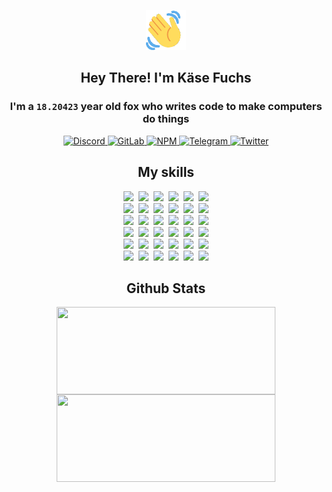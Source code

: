 <div><p align=center><img src=./resources/images/wave.gif width=64px height=64px></p><h2 align=center>Hey There! I'm Käse Fuchs</h2><h3 align=center>I'm a <code>18.20423</code> year old fox who writes code to make computers do things</h3><p align=center><a href=https://discord.com/users/507526681125322772><img alt=Discord src="https://img.shields.io/badge/Discord-5865F2?logo=discord&logoColor=white&style=flat-square#1c28be2f01bfdb6f14e282e82e1b2d6f"> </a><a href=https://gitlab.com/kasefuchs><img alt=GitLab src="https://img.shields.io/badge/GitLab-330F63?logo=gitlab&logoColor=white&style=flat-square#1c28be2f01bfdb6f14e282e82e1b2d6f"> </a><a href=https://npmjs.com/~kasefuchs><img alt=NPM src="https://img.shields.io/badge/NPM-CB3837?logo=npm&logoColor=white&style=flat-square#1c28be2f01bfdb6f14e282e82e1b2d6f"> </a><a href=https://t.me/kasefuchs><img alt=Telegram src="https://img.shields.io/badge/Telegram-2CA5E0?logo=telegram&logoColor=white&style=flat-square#1c28be2f01bfdb6f14e282e82e1b2d6f"> </a><a href=https://twitter.com/kasefuchs><img alt=Twitter src="https://img.shields.io/badge/Twitter-1DA1F2?logo=twitter&logoColor=white&style=flat-square#1c28be2f01bfdb6f14e282e82e1b2d6f"></a></p><h2 align=center>My skills</h2><p align=center><a href=https://aws.amazon.com/ ><picture><source srcset="https://skillicons.dev/icons?i=aws&theme=dark#1c28be2f01bfdb6f14e282e82e1b2d6f" media="(prefers-color-scheme: dark)"><source srcset="https://skillicons.dev/icons?i=aws&theme=light#1c28be2f01bfdb6f14e282e82e1b2d6f" media="(prefers-color-scheme: light), (prefers-color-scheme: no-preference)"><img src="https://skillicons.dev/icons?i=aws&theme=light#1c28be2f01bfdb6f14e282e82e1b2d6f"></picture></a>&nbsp;&nbsp;<a href=https://en.wikipedia.org/wiki/Bash_(Unix_shell)><picture><source srcset="https://skillicons.dev/icons?i=bash&theme=dark#1c28be2f01bfdb6f14e282e82e1b2d6f" media="(prefers-color-scheme: dark)"><source srcset="https://skillicons.dev/icons?i=bash&theme=light#1c28be2f01bfdb6f14e282e82e1b2d6f" media="(prefers-color-scheme: light), (prefers-color-scheme: no-preference)"><img src="https://skillicons.dev/icons?i=bash&theme=light#1c28be2f01bfdb6f14e282e82e1b2d6f"></picture></a>&nbsp;&nbsp;<a href=https://discord.com/developers/docs><picture><source srcset="https://skillicons.dev/icons?i=bots&theme=dark#1c28be2f01bfdb6f14e282e82e1b2d6f" media="(prefers-color-scheme: dark)"><source srcset="https://skillicons.dev/icons?i=bots&theme=light#1c28be2f01bfdb6f14e282e82e1b2d6f" media="(prefers-color-scheme: light), (prefers-color-scheme: no-preference)"><img src="https://skillicons.dev/icons?i=bots&theme=light#1c28be2f01bfdb6f14e282e82e1b2d6f"></picture></a>&nbsp;&nbsp;<a href=https://www.cloudflare.com/ ><picture><source srcset="https://skillicons.dev/icons?i=cloudflare&theme=dark#1c28be2f01bfdb6f14e282e82e1b2d6f" media="(prefers-color-scheme: dark)"><source srcset="https://skillicons.dev/icons?i=cloudflare&theme=light#1c28be2f01bfdb6f14e282e82e1b2d6f" media="(prefers-color-scheme: light), (prefers-color-scheme: no-preference)"><img src="https://skillicons.dev/icons?i=cloudflare&theme=light#1c28be2f01bfdb6f14e282e82e1b2d6f"></picture></a>&nbsp;&nbsp;<a href=https://en.wikipedia.org/wiki/CSS><picture><source srcset="https://skillicons.dev/icons?i=css&theme=dark#1c28be2f01bfdb6f14e282e82e1b2d6f" media="(prefers-color-scheme: dark)"><source srcset="https://skillicons.dev/icons?i=css&theme=light#1c28be2f01bfdb6f14e282e82e1b2d6f" media="(prefers-color-scheme: light), (prefers-color-scheme: no-preference)"><img src="https://skillicons.dev/icons?i=css&theme=light#1c28be2f01bfdb6f14e282e82e1b2d6f"></picture></a>&nbsp;&nbsp;<a href=https://www.docker.com/ ><picture><source srcset="https://skillicons.dev/icons?i=docker&theme=dark#1c28be2f01bfdb6f14e282e82e1b2d6f" media="(prefers-color-scheme: dark)"><source srcset="https://skillicons.dev/icons?i=docker&theme=light#1c28be2f01bfdb6f14e282e82e1b2d6f" media="(prefers-color-scheme: light), (prefers-color-scheme: no-preference)"><img src="https://skillicons.dev/icons?i=docker&theme=light#1c28be2f01bfdb6f14e282e82e1b2d6f"></picture></a><br><a href=https://www.electronjs.org/ ><picture><source srcset="https://skillicons.dev/icons?i=electron&theme=dark#1c28be2f01bfdb6f14e282e82e1b2d6f" media="(prefers-color-scheme: dark)"><source srcset="https://skillicons.dev/icons?i=electron&theme=light#1c28be2f01bfdb6f14e282e82e1b2d6f" media="(prefers-color-scheme: light), (prefers-color-scheme: no-preference)"><img src="https://skillicons.dev/icons?i=electron&theme=light#1c28be2f01bfdb6f14e282e82e1b2d6f"></picture></a>&nbsp;&nbsp;<a href=https://expressjs.com/ ><picture><source srcset="https://skillicons.dev/icons?i=express&theme=dark#1c28be2f01bfdb6f14e282e82e1b2d6f" media="(prefers-color-scheme: dark)"><source srcset="https://skillicons.dev/icons?i=express&theme=light#1c28be2f01bfdb6f14e282e82e1b2d6f" media="(prefers-color-scheme: light), (prefers-color-scheme: no-preference)"><img src="https://skillicons.dev/icons?i=express&theme=light#1c28be2f01bfdb6f14e282e82e1b2d6f"></picture></a>&nbsp;&nbsp;<a href=https://www.figma.com/ ><picture><source srcset="https://skillicons.dev/icons?i=figma&theme=dark#1c28be2f01bfdb6f14e282e82e1b2d6f" media="(prefers-color-scheme: dark)"><source srcset="https://skillicons.dev/icons?i=figma&theme=light#1c28be2f01bfdb6f14e282e82e1b2d6f" media="(prefers-color-scheme: light), (prefers-color-scheme: no-preference)"><img src="https://skillicons.dev/icons?i=figma&theme=light#1c28be2f01bfdb6f14e282e82e1b2d6f"></picture></a>&nbsp;&nbsp;<a href=https://firebase.google.com/ ><picture><source srcset="https://skillicons.dev/icons?i=firebase&theme=dark#1c28be2f01bfdb6f14e282e82e1b2d6f" media="(prefers-color-scheme: dark)"><source srcset="https://skillicons.dev/icons?i=firebase&theme=light#1c28be2f01bfdb6f14e282e82e1b2d6f" media="(prefers-color-scheme: light), (prefers-color-scheme: no-preference)"><img src="https://skillicons.dev/icons?i=firebase&theme=light#1c28be2f01bfdb6f14e282e82e1b2d6f"></picture></a>&nbsp;&nbsp;<a href=https://flask.palletsprojects.com/ ><picture><source srcset="https://skillicons.dev/icons?i=flask&theme=dark#1c28be2f01bfdb6f14e282e82e1b2d6f" media="(prefers-color-scheme: dark)"><source srcset="https://skillicons.dev/icons?i=flask&theme=light#1c28be2f01bfdb6f14e282e82e1b2d6f" media="(prefers-color-scheme: light), (prefers-color-scheme: no-preference)"><img src="https://skillicons.dev/icons?i=flask&theme=light#1c28be2f01bfdb6f14e282e82e1b2d6f"></picture></a>&nbsp;&nbsp;<a href=https://cloud.google.com/ ><picture><source srcset="https://skillicons.dev/icons?i=gcp&theme=dark#1c28be2f01bfdb6f14e282e82e1b2d6f" media="(prefers-color-scheme: dark)"><source srcset="https://skillicons.dev/icons?i=gcp&theme=light#1c28be2f01bfdb6f14e282e82e1b2d6f" media="(prefers-color-scheme: light), (prefers-color-scheme: no-preference)"><img src="https://skillicons.dev/icons?i=gcp&theme=light#1c28be2f01bfdb6f14e282e82e1b2d6f"></picture></a><br><a href=https://git-scm.com/ ><picture><source srcset="https://skillicons.dev/icons?i=git&theme=dark#1c28be2f01bfdb6f14e282e82e1b2d6f" media="(prefers-color-scheme: dark)"><source srcset="https://skillicons.dev/icons?i=git&theme=light#1c28be2f01bfdb6f14e282e82e1b2d6f" media="(prefers-color-scheme: light), (prefers-color-scheme: no-preference)"><img src="https://skillicons.dev/icons?i=git&theme=light#1c28be2f01bfdb6f14e282e82e1b2d6f"></picture></a>&nbsp;&nbsp;<a href=https://github.com/ ><picture><source srcset="https://skillicons.dev/icons?i=github&theme=dark#1c28be2f01bfdb6f14e282e82e1b2d6f" media="(prefers-color-scheme: dark)"><source srcset="https://skillicons.dev/icons?i=github&theme=light#1c28be2f01bfdb6f14e282e82e1b2d6f" media="(prefers-color-scheme: light), (prefers-color-scheme: no-preference)"><img src="https://skillicons.dev/icons?i=github&theme=light#1c28be2f01bfdb6f14e282e82e1b2d6f"></picture></a>&nbsp;&nbsp;<a href=https://gitlab.com/ ><picture><source srcset="https://skillicons.dev/icons?i=gitlab&theme=dark#1c28be2f01bfdb6f14e282e82e1b2d6f" media="(prefers-color-scheme: dark)"><source srcset="https://skillicons.dev/icons?i=gitlab&theme=light#1c28be2f01bfdb6f14e282e82e1b2d6f" media="(prefers-color-scheme: light), (prefers-color-scheme: no-preference)"><img src="https://skillicons.dev/icons?i=gitlab&theme=light#1c28be2f01bfdb6f14e282e82e1b2d6f"></picture></a>&nbsp;&nbsp;<a href=https://www.heroku.com/ ><picture><source srcset="https://skillicons.dev/icons?i=heroku&theme=dark#1c28be2f01bfdb6f14e282e82e1b2d6f" media="(prefers-color-scheme: dark)"><source srcset="https://skillicons.dev/icons?i=heroku&theme=light#1c28be2f01bfdb6f14e282e82e1b2d6f" media="(prefers-color-scheme: light), (prefers-color-scheme: no-preference)"><img src="https://skillicons.dev/icons?i=heroku&theme=light#1c28be2f01bfdb6f14e282e82e1b2d6f"></picture></a>&nbsp;&nbsp;<a href=https://en.wikipedia.org/wiki/HTML><picture><source srcset="https://skillicons.dev/icons?i=html&theme=dark#1c28be2f01bfdb6f14e282e82e1b2d6f" media="(prefers-color-scheme: dark)"><source srcset="https://skillicons.dev/icons?i=html&theme=light#1c28be2f01bfdb6f14e282e82e1b2d6f" media="(prefers-color-scheme: light), (prefers-color-scheme: no-preference)"><img src="https://skillicons.dev/icons?i=html&theme=light#1c28be2f01bfdb6f14e282e82e1b2d6f"></picture></a>&nbsp;&nbsp;<a href=https://en.wikipedia.org/wiki/JavaScript><picture><source srcset="https://skillicons.dev/icons?i=js&theme=dark#1c28be2f01bfdb6f14e282e82e1b2d6f" media="(prefers-color-scheme: dark)"><source srcset="https://skillicons.dev/icons?i=js&theme=light#1c28be2f01bfdb6f14e282e82e1b2d6f" media="(prefers-color-scheme: light), (prefers-color-scheme: no-preference)"><img src="https://skillicons.dev/icons?i=js&theme=light#1c28be2f01bfdb6f14e282e82e1b2d6f"></picture></a><br><a href=https://en.wikipedia.org/wiki/Linux><picture><source srcset="https://skillicons.dev/icons?i=linux&theme=dark#1c28be2f01bfdb6f14e282e82e1b2d6f" media="(prefers-color-scheme: dark)"><source srcset="https://skillicons.dev/icons?i=linux&theme=light#1c28be2f01bfdb6f14e282e82e1b2d6f" media="(prefers-color-scheme: light), (prefers-color-scheme: no-preference)"><img src="https://skillicons.dev/icons?i=linux&theme=light#1c28be2f01bfdb6f14e282e82e1b2d6f"></picture></a>&nbsp;&nbsp;<a href=https://mui.com/ ><picture><source srcset="https://skillicons.dev/icons?i=materialui&theme=dark#1c28be2f01bfdb6f14e282e82e1b2d6f" media="(prefers-color-scheme: dark)"><source srcset="https://skillicons.dev/icons?i=materialui&theme=light#1c28be2f01bfdb6f14e282e82e1b2d6f" media="(prefers-color-scheme: light), (prefers-color-scheme: no-preference)"><img src="https://skillicons.dev/icons?i=materialui&theme=light#1c28be2f01bfdb6f14e282e82e1b2d6f"></picture></a>&nbsp;&nbsp;<a href=https://en.wikipedia.org/wiki/Markdown><picture><source srcset="https://skillicons.dev/icons?i=md&theme=dark#1c28be2f01bfdb6f14e282e82e1b2d6f" media="(prefers-color-scheme: dark)"><source srcset="https://skillicons.dev/icons?i=md&theme=light#1c28be2f01bfdb6f14e282e82e1b2d6f" media="(prefers-color-scheme: light), (prefers-color-scheme: no-preference)"><img src="https://skillicons.dev/icons?i=md&theme=light#1c28be2f01bfdb6f14e282e82e1b2d6f"></picture></a>&nbsp;&nbsp;<a href=https://www.mongodb.com/ ><picture><source srcset="https://skillicons.dev/icons?i=mongodb&theme=dark#1c28be2f01bfdb6f14e282e82e1b2d6f" media="(prefers-color-scheme: dark)"><source srcset="https://skillicons.dev/icons?i=mongodb&theme=light#1c28be2f01bfdb6f14e282e82e1b2d6f" media="(prefers-color-scheme: light), (prefers-color-scheme: no-preference)"><img src="https://skillicons.dev/icons?i=mongodb&theme=light#1c28be2f01bfdb6f14e282e82e1b2d6f"></picture></a>&nbsp;&nbsp;<a href=https://www.mysql.com/ ><picture><source srcset="https://skillicons.dev/icons?i=mysql&theme=dark#1c28be2f01bfdb6f14e282e82e1b2d6f" media="(prefers-color-scheme: dark)"><source srcset="https://skillicons.dev/icons?i=mysql&theme=light#1c28be2f01bfdb6f14e282e82e1b2d6f" media="(prefers-color-scheme: light), (prefers-color-scheme: no-preference)"><img src="https://skillicons.dev/icons?i=mysql&theme=light#1c28be2f01bfdb6f14e282e82e1b2d6f"></picture></a>&nbsp;&nbsp;<a href=https://nextjs.org/ ><picture><source srcset="https://skillicons.dev/icons?i=nextjs&theme=dark#1c28be2f01bfdb6f14e282e82e1b2d6f" media="(prefers-color-scheme: dark)"><source srcset="https://skillicons.dev/icons?i=nextjs&theme=light#1c28be2f01bfdb6f14e282e82e1b2d6f" media="(prefers-color-scheme: light), (prefers-color-scheme: no-preference)"><img src="https://skillicons.dev/icons?i=nextjs&theme=light#1c28be2f01bfdb6f14e282e82e1b2d6f"></picture></a><br><a href=https://nodejs.org/en/ ><picture><source srcset="https://skillicons.dev/icons?i=nodejs&theme=dark#1c28be2f01bfdb6f14e282e82e1b2d6f" media="(prefers-color-scheme: dark)"><source srcset="https://skillicons.dev/icons?i=nodejs&theme=light#1c28be2f01bfdb6f14e282e82e1b2d6f" media="(prefers-color-scheme: light), (prefers-color-scheme: no-preference)"><img src="https://skillicons.dev/icons?i=nodejs&theme=light#1c28be2f01bfdb6f14e282e82e1b2d6f"></picture></a>&nbsp;&nbsp;<a href=https://www.postgresql.org/ ><picture><source srcset="https://skillicons.dev/icons?i=postgres&theme=dark#1c28be2f01bfdb6f14e282e82e1b2d6f" media="(prefers-color-scheme: dark)"><source srcset="https://skillicons.dev/icons?i=postgres&theme=light#1c28be2f01bfdb6f14e282e82e1b2d6f" media="(prefers-color-scheme: light), (prefers-color-scheme: no-preference)"><img src="https://skillicons.dev/icons?i=postgres&theme=light#1c28be2f01bfdb6f14e282e82e1b2d6f"></picture></a>&nbsp;&nbsp;<a href=https://learn.microsoft.com/en-us/powershell/ ><picture><source srcset="https://skillicons.dev/icons?i=powershell&theme=dark#1c28be2f01bfdb6f14e282e82e1b2d6f" media="(prefers-color-scheme: dark)"><source srcset="https://skillicons.dev/icons?i=powershell&theme=light#1c28be2f01bfdb6f14e282e82e1b2d6f" media="(prefers-color-scheme: light), (prefers-color-scheme: no-preference)"><img src="https://skillicons.dev/icons?i=powershell&theme=light#1c28be2f01bfdb6f14e282e82e1b2d6f"></picture></a>&nbsp;&nbsp;<a href=https://www.python.org/ ><picture><source srcset="https://skillicons.dev/icons?i=py&theme=dark#1c28be2f01bfdb6f14e282e82e1b2d6f" media="(prefers-color-scheme: dark)"><source srcset="https://skillicons.dev/icons?i=py&theme=light#1c28be2f01bfdb6f14e282e82e1b2d6f" media="(prefers-color-scheme: light), (prefers-color-scheme: no-preference)"><img src="https://skillicons.dev/icons?i=py&theme=light#1c28be2f01bfdb6f14e282e82e1b2d6f"></picture></a>&nbsp;&nbsp;<a href=https://www.raspberrypi.org/ ><picture><source srcset="https://skillicons.dev/icons?i=raspberrypi&theme=dark#1c28be2f01bfdb6f14e282e82e1b2d6f" media="(prefers-color-scheme: dark)"><source srcset="https://skillicons.dev/icons?i=raspberrypi&theme=light#1c28be2f01bfdb6f14e282e82e1b2d6f" media="(prefers-color-scheme: light), (prefers-color-scheme: no-preference)"><img src="https://skillicons.dev/icons?i=raspberrypi&theme=light#1c28be2f01bfdb6f14e282e82e1b2d6f"></picture></a>&nbsp;&nbsp;<a href=https://reactjs.org/ ><picture><source srcset="https://skillicons.dev/icons?i=react&theme=dark#1c28be2f01bfdb6f14e282e82e1b2d6f" media="(prefers-color-scheme: dark)"><source srcset="https://skillicons.dev/icons?i=react&theme=light#1c28be2f01bfdb6f14e282e82e1b2d6f" media="(prefers-color-scheme: light), (prefers-color-scheme: no-preference)"><img src="https://skillicons.dev/icons?i=react&theme=light#1c28be2f01bfdb6f14e282e82e1b2d6f"></picture></a><br><a href=https://redux.js.org/ ><picture><source srcset="https://skillicons.dev/icons?i=redux&theme=dark#1c28be2f01bfdb6f14e282e82e1b2d6f" media="(prefers-color-scheme: dark)"><source srcset="https://skillicons.dev/icons?i=redux&theme=light#1c28be2f01bfdb6f14e282e82e1b2d6f" media="(prefers-color-scheme: light), (prefers-color-scheme: no-preference)"><img src="https://skillicons.dev/icons?i=redux&theme=light#1c28be2f01bfdb6f14e282e82e1b2d6f"></picture></a>&nbsp;&nbsp;<a href=https://en.wikipedia.org/wiki/Regular_expression><picture><source srcset="https://skillicons.dev/icons?i=regex&theme=dark#1c28be2f01bfdb6f14e282e82e1b2d6f" media="(prefers-color-scheme: dark)"><source srcset="https://skillicons.dev/icons?i=regex&theme=light#1c28be2f01bfdb6f14e282e82e1b2d6f" media="(prefers-color-scheme: light), (prefers-color-scheme: no-preference)"><img src="https://skillicons.dev/icons?i=regex&theme=light#1c28be2f01bfdb6f14e282e82e1b2d6f"></picture></a>&nbsp;&nbsp;<a href=https://en.wikipedia.org/wiki/Sass_(stylesheet_language)><picture><source srcset="https://skillicons.dev/icons?i=sass&theme=dark#1c28be2f01bfdb6f14e282e82e1b2d6f" media="(prefers-color-scheme: dark)"><source srcset="https://skillicons.dev/icons?i=sass&theme=light#1c28be2f01bfdb6f14e282e82e1b2d6f" media="(prefers-color-scheme: light), (prefers-color-scheme: no-preference)"><img src="https://skillicons.dev/icons?i=sass&theme=light#1c28be2f01bfdb6f14e282e82e1b2d6f"></picture></a>&nbsp;&nbsp;<a href=https://www.typescriptlang.org/ ><picture><source srcset="https://skillicons.dev/icons?i=ts&theme=dark#1c28be2f01bfdb6f14e282e82e1b2d6f" media="(prefers-color-scheme: dark)"><source srcset="https://skillicons.dev/icons?i=ts&theme=light#1c28be2f01bfdb6f14e282e82e1b2d6f" media="(prefers-color-scheme: light), (prefers-color-scheme: no-preference)"><img src="https://skillicons.dev/icons?i=ts&theme=light#1c28be2f01bfdb6f14e282e82e1b2d6f"></picture></a>&nbsp;&nbsp;<a href=https://unity.com/ ><picture><source srcset="https://skillicons.dev/icons?i=unity&theme=dark#1c28be2f01bfdb6f14e282e82e1b2d6f" media="(prefers-color-scheme: dark)"><source srcset="https://skillicons.dev/icons?i=unity&theme=light#1c28be2f01bfdb6f14e282e82e1b2d6f" media="(prefers-color-scheme: light), (prefers-color-scheme: no-preference)"><img src="https://skillicons.dev/icons?i=unity&theme=light#1c28be2f01bfdb6f14e282e82e1b2d6f"></picture></a>&nbsp;&nbsp;<a href=https://workers.cloudflare.com/ ><picture><source srcset="https://skillicons.dev/icons?i=workers&theme=dark#1c28be2f01bfdb6f14e282e82e1b2d6f" media="(prefers-color-scheme: dark)"><source srcset="https://skillicons.dev/icons?i=workers&theme=light#1c28be2f01bfdb6f14e282e82e1b2d6f" media="(prefers-color-scheme: light), (prefers-color-scheme: no-preference)"><img src="https://skillicons.dev/icons?i=workers&theme=light#1c28be2f01bfdb6f14e282e82e1b2d6f"></picture></a><br></p><h2 align=center>Github Stats</h2><p align=center><picture><source srcset="https://github-readme-stats-kasefuchs.vercel.app/api/?count_private=true&hide_border=true&hide_rank=true&line_height=20&hide_title=true&username=Kasefuchs&theme=dark#1c28be2f01bfdb6f14e282e82e1b2d6f" media="(prefers-color-scheme: dark)"><source srcset="https://github-readme-stats-kasefuchs.vercel.app/api/?count_private=true&hide_border=true&hide_rank=true&line_height=20&hide_title=true&username=Kasefuchs&theme=light#1c28be2f01bfdb6f14e282e82e1b2d6f" media="(prefers-color-scheme: light), (prefers-color-scheme: no-preference)"><img align=middle width=350 height=140 src="https://github-readme-stats-kasefuchs.vercel.app/api/?count_private=true&hide_border=true&hide_rank=true&line_height=20&hide_title=true&username=Kasefuchs&theme=light#1c28be2f01bfdb6f14e282e82e1b2d6f"></picture><picture><source srcset="https://github-readme-stats-kasefuchs.vercel.app/api/top-langs/?count_private=true&hide_border=true&layout=compact&username=Kasefuchs&theme=dark#1c28be2f01bfdb6f14e282e82e1b2d6f" media="(prefers-color-scheme: dark)"><source srcset="https://github-readme-stats-kasefuchs.vercel.app/api/top-langs/?count_private=true&hide_border=true&layout=compact&username=Kasefuchs&theme=light#1c28be2f01bfdb6f14e282e82e1b2d6f" media="(prefers-color-scheme: light), (prefers-color-scheme: no-preference)"><img align=middle width=350 height=140 src="https://github-readme-stats-kasefuchs.vercel.app/api/top-langs/?count_private=true&hide_border=true&layout=compact&username=Kasefuchs&theme=light#1c28be2f01bfdb6f14e282e82e1b2d6f"></picture></p><img src="https://hit.yhype.me/github/profile?user_id=64592097#1c28be2f01bfdb6f14e282e82e1b2d6f" alt=""></div>